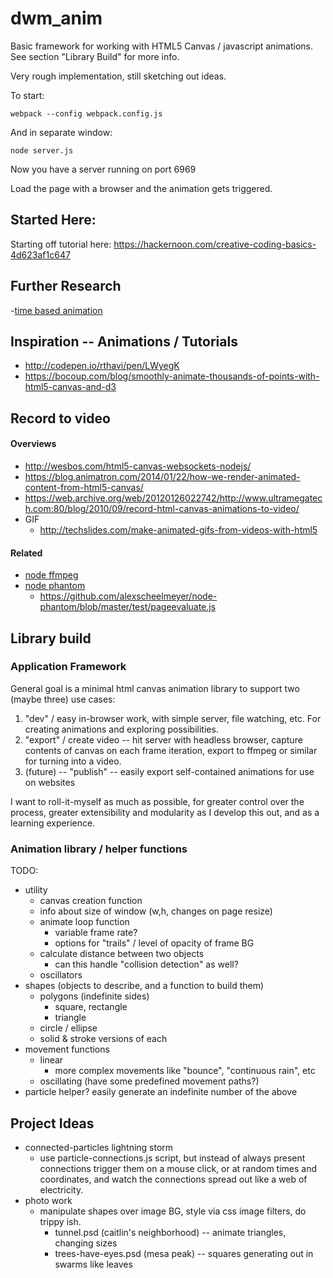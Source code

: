 # dwm_anim

Basic framework for working with HTML5 Canvas / javascript animations. See section "Library Build" for more info. 

Very rough implementation, still sketching out ideas. 

To start: 

	webpack --config webpack.config.js

And in separate window: 

	node server.js

Now you have a server running on port 6969

Load the page with a browser and the animation gets triggered. 


## Started Here: 

Starting off tutorial here: https://hackernoon.com/creative-coding-basics-4d623af1c647

## Further Research
-[time based animation](https://www.viget.com/articles/time-based-animation)

## Inspiration -- Animations / Tutorials
- http://codepen.io/rthavi/pen/LWyegK
- https://bocoup.com/blog/smoothly-animate-thousands-of-points-with-html5-canvas-and-d3


## Record to video

#### Overviews
- http://wesbos.com/html5-canvas-websockets-nodejs/
- https://blog.animatron.com/2014/01/22/how-we-render-animated-content-from-html5-canvas/
- https://web.archive.org/web/20120126022742/http://www.ultramegatech.com:80/blog/2010/09/record-html-canvas-animations-to-video/
- GIF
	- http://techslides.com/make-animated-gifs-from-videos-with-html5

#### Related
- [node ffmpeg](https://www.npmjs.com/package/ffmpeg)
- [node phantom](https://github.com/alexscheelmeyer/node-phantom)
	- https://github.com/alexscheelmeyer/node-phantom/blob/master/test/pageevaluate.js


## Library build

### Application Framework

General goal is a minimal html canvas animation library to support two (maybe three) use cases:

1. "dev" / easy in-browser work, with simple server, file watching, etc. For creating animations and exploring possibilities. 
2. "export" / create video -- hit server with headless browser, capture contents of canvas on each frame iteration, export to ffmpeg or similar for turning into a video.
3. (future) -- "publish" -- easily export self-contained animations for use on websites

I want to roll-it-myself as much as possible, for greater control over the process, greater extensibility and modularity as I develop this out, and as a learning experience.

### Animation library / helper functions

TODO: 

* utility
	- canvas creation function
	- info about size of window (w,h, changes on page resize)
	- animate loop function
		- variable frame rate?
		- options for "trails" / level of opacity of frame BG
	- calculate distance between two objects
		- can this handle "collision detection" as well?
	- oscillators
* shapes (objects to describe, and a function to build them)
	- polygons (indefinite sides)
		- square, rectangle
		- triangle
	- circle / ellipse
	- solid & stroke versions of each
* movement functions
	- linear
		- more complex movements like "bounce", "continuous rain", etc 
	- oscillating (have some predefined movement paths?)
* particle helper? easily generate an indefinite number of the above

## Project Ideas

* connected-particles lightning storm
	- use particle-connections.js script, but instead of always present connections trigger them on a mouse click, or at random times and coordinates, and watch the connections spread out like a web of electricity. 
* photo work
	- manipulate shapes over image BG, style via css image filters, do trippy ish. 
		- tunnel.psd (caitlin's neighborhood) -- animate triangles, changing sizes
		- trees-have-eyes.psd (mesa peak) -- squares generating out in swarms like leaves


